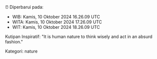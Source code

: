 ⏰ Diperbarui pada:
- WIB: Kamis, 10 Oktober 2024 16.26.09 UTC
- WITA: Kamis, 10 Oktober 2024 17.26.09 UTC
- WIT: Kamis, 10 Oktober 2024 18.26.09 UTC

Kutipan Inspiratif:
"It is human nature to think wisely and act in an absurd fashion."


Kategori: nature

